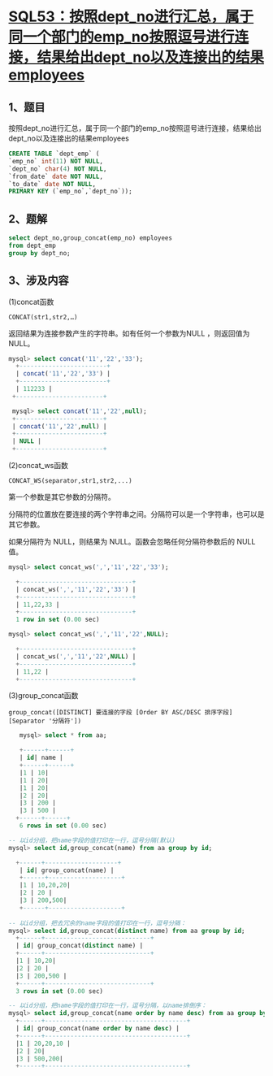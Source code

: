 # [SQL53：按照dept_no进行汇总，属于同一个部门的emp_no按照逗号进行连接，结果给出dept_no以及连接出的结果employees](https://www.nowcoder.com/practice/6e86365af15e49d8abe2c3d4b5126e87?tpId=82&&tqId=29821&rp=1&ru=/ta/sql&qru=/ta/sql/question-ranking)

## 1、题目


按照dept_no进行汇总，属于同一个部门的emp_no按照逗号进行连接，结果给出dept_no以及连接出的结果employees

```sql
CREATE TABLE `dept_emp` (
`emp_no` int(11) NOT NULL,
`dept_no` char(4) NOT NULL,
`from_date` date NOT NULL,
`to_date` date NOT NULL,
PRIMARY KEY (`emp_no`,`dept_no`));
```

## 2、题解


```sql
select dept_no,group_concat(emp_no) employees
from dept_emp
group by dept_no;
```

## 3、涉及内容

(1)concat函数

	CONCAT(str1,str2,…) 

返回结果为连接参数产生的字符串。如有任何一个参数为NULL ，则返回值为 NULL。

```sql
mysql> select concat('11','22','33');
  +------------------------+
  | concat('11','22','33') |
  +------------------------+
  | 112233 |
 +------------------------+

 mysql> select concat('11','22',null);
 +------------------------+
 | concat('11','22',null) |
 +------------------------+
 | NULL |
 +------------------------+
```

(2)concat_ws函数

	CONCAT_WS(separator,str1,str2,...)

第一个参数是其它参数的分隔符。

分隔符的位置放在要连接的两个字符串之间。分隔符可以是一个字符串，也可以是其它参数。

如果分隔符为 NULL，则结果为 NULL。函数会忽略任何分隔符参数后的 NULL 值。

```sql
mysql> select concat_ws(',','11','22','33');

  +-------------------------------+
  | concat_ws(',','11','22','33') |
  +-------------------------------+
  | 11,22,33 |
  +-------------------------------+
  1 row in set (0.00 sec)

mysql> select concat_ws(',','11','22',NULL);

  +-------------------------------+
  | concat_ws(',','11','22',NULL) |
  +-------------------------------+
  | 11,22 |
  +-------------------------------+
```

(3)group_concat函数

	group_concat([DISTINCT] 要连接的字段 [Order BY ASC/DESC 排序字段] [Separator '分隔符'])

```sql
   mysql> select * from aa;

   +------+------+
   | id| name |
   +------+------+
   |1 | 10|
   |1 | 20|
   |1 | 20|
   |2 | 20|
   |3 | 200 |
   |3 | 500 |
  +------+------+
   6 rows in set (0.00 sec)

-- 以id分组，把name字段的值打印在一行，逗号分隔(默认)
mysql> select id,group_concat(name) from aa group by id;

  +------+--------------------+
   | id| group_concat(name) |
   +------+--------------------+
   |1 | 10,20,20|
   |2 | 20 |
   |3 | 200,500|
   +------+--------------------+
   
-- 以id分组，把去冗余的name字段的值打印在一行，逗号分隔：
mysql> select id,group_concat(distinct name) from aa group by id;
  +------+-----------------------------+
  | id| group_concat(distinct name) |
  +------+-----------------------------+
  |1 | 10,20|
  |2 | 20 |
  |3 | 200,500 |
  +------+-----------------------------+
  3 rows in set (0.00 sec)

-- 以id分组，把name字段的值打印在一行，逗号分隔，以name排倒序： 
mysql> select id,group_concat(name order by name desc) from aa group by id;
  +------+---------------------------------------+
  | id| group_concat(name order by name desc) |
  +------+---------------------------------------+
  |1 | 20,20,10 |
  |2 | 20|
  |3 | 500,200|
  +------+---------------------------------------+

```